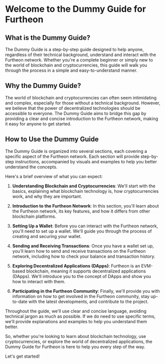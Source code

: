 # Welcome to the Dummy Guide for Furtheon

## What is the Dummy Guide?

The Dummy Guide is a step-by-step guide designed to help anyone, regardless of their technical background, understand and interact with the Furtheon network. Whether you're a complete beginner or simply new to the world of blockchain and cryptocurrencies, this guide will walk you through the process in a simple and easy-to-understand manner.

## Why the Dummy Guide?

The world of blockchain and cryptocurrencies can often seem intimidating and complex, especially for those without a technical background. However, we believe that the power of decentralized technologies should be accessible to everyone. The Dummy Guide aims to bridge this gap by providing a clear and concise introduction to the Furtheon network, making it easy for anyone to get started.

## How to Use the Dummy Guide

The Dummy Guide is organized into several sections, each covering a specific aspect of the Furtheon network. Each section will provide step-by-step instructions, accompanied by visuals and examples to help you better understand the concepts.

Here's a brief overview of what you can expect:

1. **Understanding Blockchain and Cryptocurrencies**: We'll start with the basics, explaining what blockchain technology is, how cryptocurrencies work, and why they are important.

2. **Introduction to the Furtheon Network**: In this section, you'll learn about the Furtheon network, its key features, and how it differs from other blockchain platforms.

3. **Setting Up a Wallet**: Before you can interact with the Furtheon network, you'll need to set up a wallet. We'll guide you through the process of creating and securing your wallet.

4. **Sending and Receiving Transactions**: Once you have a wallet set up, you'll learn how to send and receive transactions on the Furtheon network, including how to check your balance and transaction history.

5. **Exploring Decentralized Applications (DApps)**: Furtheon is an EVM-based blockchain, meaning it supports decentralized applications (DApps). We'll introduce you to the concept of DApps and show you how to interact with them.

6. **Participating in the Furtheon Community**: Finally, we'll provide you with information on how to get involved in the Furtheon community, stay up-to-date with the latest developments, and contribute to the project.

Throughout the guide, we'll use clear and concise language, avoiding technical jargon as much as possible. If we do need to use specific terms, we'll provide explanations and examples to help you understand them better.

So, whether you're looking to learn about blockchain technology, use cryptocurrencies, or explore the world of decentralized applications, the Dummy Guide for Furtheon is here to help you every step of the way.

Let's get started!